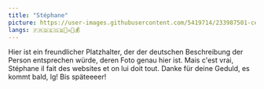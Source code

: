 ```yaml
---
title: "Stéphane"
picture: https://user-images.githubusercontent.com/5419714/233987501-ce624514-d2c4-4c81-8bd8-dbc933073085.png
langs: 🇫🇷🇩🇪🇬🇧🏴‍☠️😡💰
---
```


Hier ist ein freundlicher Platzhalter, der der deutschen Beschreibung der Person entsprechen würde, deren Foto genau hier ist.
Mais c'est vrai, Stéphane il fait des websites et on lui doit tout.
Danke für deine Geduld, es kommt bald, lg!
Bis späteeeer!